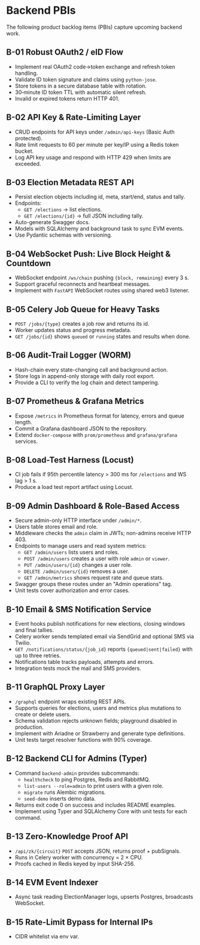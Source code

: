 # Backend PBIs

The following product backlog items (PBIs) capture upcoming backend work.

## B-01 Robust OAuth2 / eID Flow
- Implement real OAuth2 code→token exchange and refresh token handling.
- Validate ID token signature and claims using `python-jose`.
- Store tokens in a secure database table with rotation.
- 30‑minute ID token TTL with automatic silent refresh.
- Invalid or expired tokens return HTTP 401.

## B-02 API Key & Rate-Limiting Layer
- CRUD endpoints for API keys under `/admin/api-keys` (Basic Auth protected).
- Rate limit requests to 60 per minute per key/IP using a Redis token bucket.
- Log API key usage and respond with HTTP 429 when limits are exceeded.

## B-03 Election Metadata REST API
- Persist election objects including id, meta, start/end, status and tally.
- Endpoints:
  - `GET /elections` → list elections.
  - `GET /elections/{id}` → full JSON including tally.
- Auto-generate Swagger docs.
- Models with SQLAlchemy and background task to sync EVM events.
- Use Pydantic schemas with versioning.

## B-04 WebSocket Push: Live Block Height & Countdown
- WebSocket endpoint `/ws/chain` pushing `{block, remaining}` every 3 s.
- Support graceful reconnects and heartbeat messages.
- Implement with `FastAPI` WebSocket routes using shared web3 listener.

## B-05 Celery Job Queue for Heavy Tasks
- `POST /jobs/{type}` creates a job row and returns its id.
- Worker updates status and progress metadata.
- `GET /jobs/{id}` shows `queued` or `running` states and results when done.

## B-06 Audit-Trail Logger (WORM)
- Hash-chain every state-changing call and background action.
- Store logs in append-only storage with daily root export.
- Provide a CLI to verify the log chain and detect tampering.

## B-07 Prometheus & Grafana Metrics
- Expose `/metrics` in Prometheus format for latency, errors and queue length.
- Commit a Grafana dashboard JSON to the repository.
- Extend `docker-compose` with `prom/prometheus` and `grafana/grafana` services.

## B-08 Load-Test Harness (Locust)
- CI job fails if 95th percentile latency > 300 ms for `/elections` and WS lag > 1 s.
- Produce a load test report artifact using Locust.

## B-09 Admin Dashboard & Role-Based Access
- Secure admin-only HTTP interface under `/admin/*`.
- Users table stores email and role.
- Middleware checks the `admin` claim in JWTs; non-admins receive HTTP 403.
- Endpoints to manage users and read system metrics:
  - `GET /admin/users` lists users and roles.
  - `POST /admin/users` creates a user with role `admin` or `viewer`.
  - `PUT /admin/users/{id}` changes a user role.
  - `DELETE /admin/users/{id}` removes a user.
  - `GET /admin/metrics` shows request rate and queue stats.
- Swagger groups these routes under an "Admin operations" tag.
- Unit tests cover authorization and error cases.

## B-10 Email & SMS Notification Service
- Event hooks publish notifications for new elections, closing windows and final tallies.
- Celery worker sends templated email via SendGrid and optional SMS via Twilio.
- `GET /notifications/status/{job_id}` reports `{queued|sent|failed}` with up to three retries.
- Notifications table tracks payloads, attempts and errors.
- Integration tests mock the mail and SMS providers.

## B-11 GraphQL Proxy Layer
- `/graphql` endpoint wraps existing REST APIs.
- Supports queries for elections, users and metrics plus mutations to create or delete users.
- Schema validation rejects unknown fields; playground disabled in production.
- Implement with Ariadne or Strawberry and generate type definitions.
- Unit tests target resolver functions with 90% coverage.

## B-12 Backend CLI for Admins (Typer)
- Command `backend-admin` provides subcommands:
  - `healthcheck` to ping Postgres, Redis and RabbitMQ.
  - `list-users --role=admin` to print users with a given role.
  - `migrate` runs Alembic migrations.
  - `seed-demo` inserts demo data.
- Returns exit code 0 on success and includes README examples.
- Implement using Typer and SQLAlchemy Core with unit tests for each command.

## B-13 Zero-Knowledge Proof API
- `/api/zk/{circuit}` `POST` accepts JSON, returns proof + pubSignals.
- Runs in Celery worker with concurrency = 2 × CPU.
- Proofs cached in Redis keyed by input SHA-256.

## B-14 EVM Event Indexer
- Async task reading ElectionManager logs, upserts Postgres, broadcasts WebSocket.

## B-15 Rate-Limit Bypass for Internal IPs
- CIDR whitelist via env var.
